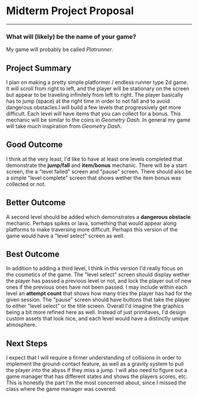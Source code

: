 # Midterm Project Proposal
---
### What will (likely) be the name of your game?
My game will probably be called *Platrunner*.

## Project Summary 
I plan on making a pretty simple platformer / endless runner type 2d game. It will scroll from right to left, and the player will be stationary on the screen but appear to be traveling infinitely from left to right. The player basically has to jump (space) at the right time in order to not fall and to avoid dangerous obstacles.I will build a few levels that progressively get more difficult. Each level will have items that you can collect for a bonus. This mechanic will be similar to the coins in *Geometry Dash*. In general my game will take much inspiration from *Geometry Dash*. 
## Good Outcome
I think at the very least, I'd like to have at least one levels completed that demonstrate the **jump/fall** and **item/bonus** mechanic. There will be a start screen, the  a "level failed" screen and "pause" screen. There should also be a simple "level complete" screen that shows wether the item bonus was collected or not.
## Better Outcome
A second level should be added which demonstrates a **dangerous obstacle** mechanic. Perhaps spikes or lava, something that would appear along platforms to make traversing more difficult. Perhaps this version of the game would have a "level select" screen as well. 
## Best Outcome
In addition to adding a third level, I think in this version I'd really focus on the cosmetics of the game. The "level select" screen should display wether the player has passed a previous level or not, and lock the player out of new ones if the previous ones have not been passed. I may include within each level an **attempt  count** that shows how many tries the player has had for the given session. The "pause" screen should have buttons that take the player to either "level select" or the title screen. Overall I'd imagine the graphics being a bit more refined here as well. Instead of just primitaves, I'd design custom assets that look nice, and each level would have a distinctly unique atmosphere. 
## Next Steps
I expect that I will require a firmer understanding of collisions in order to implement the ground-contact feature, as well as a gravity system to pull the player into the abyss if they miss a jump. I will also need to figure out a game manager that has different states and shows the players scores, etc. This is honestly the part I'm the most concerned about, since I missed the class where the game manager was covered.